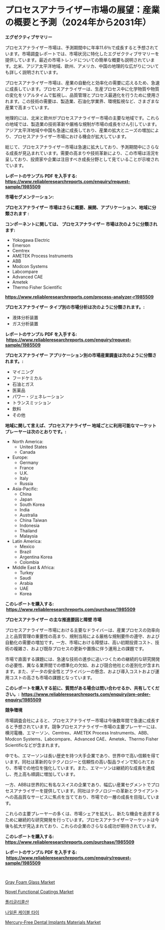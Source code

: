 <p><h1>プロセスアナライザー市場の展望：産業の概要と予測（2024年から2031年）</h1></p><p><strong>エグゼクティブサマリー</strong></p>
<p><p>プロセスアナライザー市場は、予測期間中に年率11.6％で成長すると予想されています。市場調査レポートでは、市場状況に特化したエグゼクティブサマリーを提供しています。最近の市場トレンドについての簡単な概要も説明されています。北米、アジア太平洋地域、欧州、アメリカ、中国の地理的な広がりについても詳しく説明されています。</p><p>プロセスアナライザー市場は、産業の自動化と効率化の需要に応えるため、急速に成長しています。プロセスアナライザーは、生産プロセス中に化学物質や物質の変化をリアルタイムで監視し、品質管理とプロセス最適化を行うために使用されます。この技術の需要は、製造業、石油化学業界、環境監視など、さまざまな産業で高まっています。</p><p>地理的には、北米と欧州がプロセスアナライザー市場の主要な地域です。これらの地域では、製造業の技術革新や厳格な規制が市場の成長をけん引しています。アジア太平洋地域や中国も急速に成長しており、産業の拡大とニーズの増加により、プロセスアナライザー市場における機会が拡大しています。</p><p>総じて、プロセスアナライザー市場は急速に拡大しており、予測期間中にさらなる成長が見込まれています。需要の高まりや技術革新により、この市場は活況を呈しており、投資家や企業は注目すべき成長分野として見ていることが示唆されています。</p></p>
<p><strong>レポートのサンプル PDF を入手する: <a href="https://www.reliableresearchreports.com/enquiry/request-sample/1985509">https://www.reliableresearchreports.com/enquiry/request-sample/1985509</a></strong></p>
<p><strong>市場セグメンテーション:</strong></p>
<p><strong> プロセスアナライザー 市場はさらに概要、展開、アプリケーション、地域に分類されます :</strong></p>
<p><strong>コンポーネントに関しては、 プロセスアナライザー 市場は次のように分類されます: &nbsp;</strong></p>
<p><ul><li>Yokogawa Electric</li><li>Emerson</li><li>Cemtrex</li><li>AMETEK Process Instruments</li><li>ABB</li><li>Modcon Systems</li><li>Labcompare</li><li>Advanced CAE</li><li>Ametek</li><li>Thermo Fisher Scientific</li></ul></p>
<p><strong><a href="https://www.reliableresearchreports.com/process-analyzer-r1985509">https://www.reliableresearchreports.com/process-analyzer-r1985509</a></strong></p>
<p><strong> プロセスアナライザー タイプ別の市場分析は次のように分類されます。:</strong></p>
<p><ul><li>液体分析装置</li><li>ガス分析装置</li></ul></p>
<p><strong>レポートのサンプル PDF を入手する: &nbsp;<a href="https://www.reliableresearchreports.com/enquiry/request-sample/1985509">https://www.reliableresearchreports.com/enquiry/request-sample/1985509</a></strong></p>
<p><strong> プロセスアナライザー アプリケーション別の市場産業調査は次のように分類されます。:</strong></p>
<p><ul><li>マイニング</li><li>フードケミカル</li><li>石油とガス</li><li>医薬品</li><li>パワー・ジェネレーション</li><li>トランスミッション</li><li>飲料</li><li>その他</li></ul></p>
<p><strong>地域に関して言えば、プロセスアナライザー 地域ごとに利用可能なマーケットプレーヤーは次のとおりです。:</strong></p>
<p><ul>
    <li>
        North America:
        <ul>
            <li>United States</li>
            <li>Canada</li>
        </ul>
    </li>
    <li>
        Europe:
        <ul>
            <li>Germany</li>
            <li>France</li>
            <li>U.K.</li>
            <li>Italy</li>
            <li>Russia</li>
        </ul>
    </li>
    <li>
        Asia-Pacific:
        <ul>
            <li>China</li>
            <li>Japan</li>
            <li>South Korea</li>
            <li>India</li>
            <li>Australia</li>
            <li>China Taiwan</li>
            <li>Indonesia</li>
            <li>Thailand</li>
            <li>Malaysia</li>
        </ul>
    </li>
    <li>
        Latin America:
        <ul>
            <li>Mexico</li>
            <li>Brazil</li>
            <li>Argentina Korea</li>
            <li>Colombia</li>
        </ul>
    </li>
    <li>
        Middle East & Africa:
        <ul>
            <li>Turkey</li>
            <li>Saudi</li>
            <li>Arabia</li>
            <li>UAE</li>
            <li>Korea</li>
        </ul>
    </li>
    </ul></p>
<p><strong>このレポートを購入する: &nbsp;<a href="https://www.reliableresearchreports.com/purchase/1985509">https://www.reliableresearchreports.com/purchase/1985509</a></strong></p>
<p><strong>プロセスアナライザー の主な推進要因と障壁 市場</strong></p>
<p><p>プロセスアナライザー市場における主要なドライバーは、産業プロセスの効率向上と品質管理の重要性の高まり、規制当局による厳格な規制要件の遵守、および自動化の需要の増加です。一方、市場における障壁は、高い初期投資コスト、技術の複雑さ、および既存プロセスの更新や置換に伴う運用上の課題です。</p><p>市場で直面する課題には、急速な技術の進歩に追いつくための継続的な研究開発の必要性、異なる業界間での標準化の欠如、および競合他社との差別化が含まれます。また、データの安全性とプライバシーの懸念、および導入コストおよび運用コストの高さも市場の課題となっています。</p></p>
<p><strong>このレポートを購入する前に、質問がある場合は問い合わせるか、共有してください。:&nbsp; <a href="https://www.reliableresearchreports.com/enquiry/pre-order-enquiry/1985509">https://www.reliableresearchreports.com/enquiry/pre-order-enquiry/1985509</a></strong></p>
<p><strong>競争環境</strong></p>
<p><p>市場調査会社によると、プロセスアナライザー市場は今後数年間で急速に成長すると予想されています。競争プロセスアナライザー市場の主要プレーヤーには、横河電機、エマーソン、Cemtrex、AMETEK Process Instruments、ABB、Modcon Systems、Labcompare、Advanced CAE、Ametek、Thermo Fisher Scientificなどが含まれます。</p><p>中でも、エマーソンは長い歴史を持つ大手企業であり、世界中で高い信頼を得ています。同社は革新的なテクノロジーと信頼性の高い製品ラインで知られており、市場での地位を強化しています。また、エマーソンは継続的な成長を達成し、売上高も順調に増加しています。</p><p>一方、ABBは世界的に有名なスイスの企業であり、幅広い産業セグメントでプロセスアナライザーを提供しています。同社はテクノロジーの革新とクライアントへの高品質なサービスに焦点を当てており、市場での一層の成長を目指しています。</p><p>これらの主要プレーヤーの多くは、市場シェアを拡大し、新たな機会を追求するために継続的な研究開発を行っています。プロセスアナライザーマーケットは今後も拡大が見込まれており、これらの企業のさらなる成功が期待されています。</p></p>
<p><strong>このレポートを購入する: &nbsp; <a href="https://www.reliableresearchreports.com/purchase/1985509">https://www.reliableresearchreports.com/purchase/1985509</a></strong></p>
<p><strong>レポートのサンプル PDF を入手する: &nbsp;<a href="https://www.reliableresearchreports.com/enquiry/request-sample/1985509">https://www.reliableresearchreports.com/enquiry/request-sample/1985509</a></strong><strong></strong></p>
<p>&nbsp;</p>
<p><p><a href="https://issuu.com/reportprime-2/docs/gray-foam-glass-market-size-2030.pptx">Gray Foam Glass Market</a></p><p><a href="https://issuu.com/reportprime-2/docs/novel-functional-coatings-market-size-2030.pptx">Novel Functional Coatings Market</a></p><p><a href="https://github.com/Tristiarton768456/Market-Research-Report-List-1/blob/main/871310946679.md">폴리글리콜산</a></p><p><a href="https://github.com/vsoq0zknh59/Market-Research-Report-List-2/blob/main/776595446677.md">나일론 케이블 타이</a></p><p><a href="https://github.com/globismark/Market-Research-Report-List-3/blob/main/mercury-free-dental-implants-materials-market.md">Mercury-Free Dental Implants Materials Market</a></p></p>